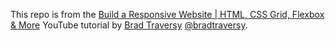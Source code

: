 This repo is from the [Build a Responsive Website | HTML, CSS Grid, Flexbox & More](https://youtu.be/p0bGHP-PXD4) YouTube tutorial by [Brad Traversy](https://www.youtube.com/c/TraversyMedia) [@bradtraversy](https://github.com/bradtraversy).